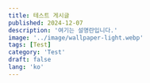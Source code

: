 ```yaml
---
title: 테스트 게시글
published: 2024-12-07
description: '여기는 설명란입니다.'
image: '../image/wallpaper-light.webp'
tags: [Test]
category: 'Test'
draft: false 
lang: 'ko'
---
```



